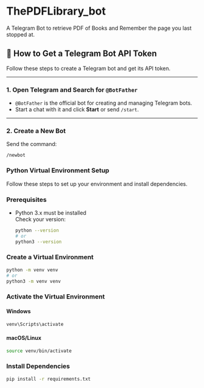 # ThePDFLibrary_bot
A Telegram Bot to retrieve PDF of Books and Remember the page you last stopped at.

## 🤖 How to Get a Telegram Bot API Token

Follow these steps to create a Telegram bot and get its API token.

---

### 1. Open Telegram and Search for `@BotFather`

- `@BotFather` is the official bot for creating and managing Telegram bots.
- Start a chat with it and click **Start** or send `/start`.

---

### 2. Create a New Bot

Send the command:
```text
/newbot
```


### Python Virtual Environment Setup

Follow these steps to set up your environment and install dependencies.

### Prerequisites

- Python 3.x must be installed  
  Check your version:
  ```sh
  python --version
  # or
  python3 --version
  ```

### Create a Virtual Environment

```sh
python -m venv venv
# or
python3 -m venv venv
```

### Activate the Virtual Environment

#### Windows
```sh
venv\Scripts\activate
```

#### macOS/Linux
```sh
source venv/bin/activate
```

### Install Dependencies

```sh
pip install -r requirements.txt
```